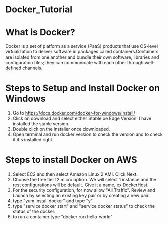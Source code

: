 # Docker_Tutorial

# What is Docker?

Docker is a set of platform as a service (PaaS) products that use OS-level virtualization to deliver software in packages called containers.Containers are isolated from one another and bundle their own software, libraries and configuration files; they can communicate with each other through well-defined channels.

# Steps to Setup and Install Docker on Windows

1) Go to https://docs.docker.com/docker-for-windows/install/
2) Click on download and select either Stable oe Edge Version. I have installed the stable version.
3) Double click on the installer once downloaded.
4) Open terminal and run docker version to check the version and to check if it's installed right.

# Steps to install Docker on AWS

1) Select EC2 and then select Amazon Linux 2 AMI. Click Next.
2) Choose the free tier t2.micro option. We will select 1 instance and the rest configurations will be default. Give it a name, ex DockerHost.
3) For the security configuration, for now allow "All Traffic". Review and Launch by selecting an existing key pair or by creating a new pair.
4) type "yum install docker" and type "y"
5) type "service docker start" and  "service docker status" to check the status of the docker.
6) to run a container type "docker run hello-world"

